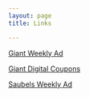 ```yaml
---
layout: page
title: Links

---
```


[Giant Weekly Ad](https://https://giantfoodstores.com/coupons-weekly-circular/weekly-circular/)  

[Giant Digital Coupons](https://https://giantfoodstores.com/coupons-weekly-circular/digital-coupons/#/available)  
 
[Saubels Weekly Ad](https://www.saubelsmarkets.com/weekly-ad/) 
